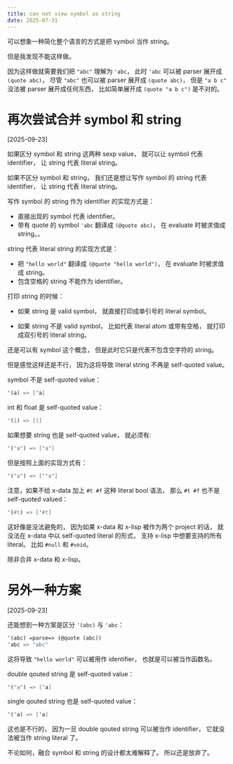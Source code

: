 ```yaml
---
title: can not view symbol as string
date: 2025-07-31
---
```


可以想象一种简化整个语言的方式是把 symbol 当作 string。

但是我发现不能这样做。

因为这样做就需要我们把 `"abc"` 理解为 `'abc`，
此时 `'abc` 可以被 parser 展开成 `(quote abc)`，
尽管 `"abc"` 也可以被 parser 展开成 `(quote abc)`，
但是 `"a b c"` 没法被 parser 展开成任何东西，
比如简单展开成 `(quote "a b c")` 是不对的。

# 再次尝试合并 symbol 和 string

[2025-09-23]

如果区分 symbol 和 string 这两种 sexp value，
就可以让 symbol 代表 identifier，
让 string 代表 literal string。

如果不区分 symbol 和 string，
我们还是想让写作 symbol 的 string 代表 identifier，
让 string 代表 literal string。

写作 symbol 的 string 作为 identifier 的实现方式是：

- 直接出现的 symbol 代表 identifier。
- 带有 quote 的 symbol `'abc` 翻译成 `(@quote abc)`，
  在 evaluate 时被求值成 string。。

string 代表 literal string 的实现方式是：

- 把 `"hello world"` 翻译成 `(@quote "hello world")`，
  在 evaluate 时被求值成 string。
- 包含空格的 string 不能作为 identifier。

打印 string 的时候：

- 如果 string 是 valid symbol，
  就直接打印成单引号的 literal symbol。

- 如果 string 不是 valid symbol，
  比如代表 literal atom 或带有空格，
  就打印成双引号的 literal string。

还是可以有 symbol 这个概念，
但是此时它只是代表不包含空字符的 string。

但是感觉这样还是不行，
因为这将导致 literal string 不再是 self-quoted value。

symbol 不是 self-quoted value：

```scheme
'(a) => ['a]
```

int 和 float 是 self-quoted value：

```scheme
'(1) => [1]
```

如果想要 string 也是 self-quoted value，
就必须有:

```scheme
'("a") => ["a"]
```

但是按照上面的实现方式有：

```scheme
'("a") => ['"a"]
```

注意，如果不给 x-data 加上 `#t #f` 这种 literal bool 语法，
那么 `#t #f` 也不是 self-quoted valued：

```scheme
'(#t) => ['#t]
```

这好像是没法避免的，
因为如果 x-data 和 x-lisp 被作为两个 project 的话，
就没法在 x-data 中以 self-quoted literal 的形式，
支持 x-lisp 中想要支持的所有 literal。
比如 `#null` 和 `#void`。

除非合并 x-data 和 x-lisp。

# 另外一种方案

[2025-09-23]

还能想到一种方案是区分 `'(abc)` 与 `'abc`：

```scheme
'(abc) =parse=> (@quote (abc))
'abc => "abc"
```

这将导致 `"hello world"` 可以被用作 identifier，
也就是可以被当作函数名。

double qouted string 是 self-quoted value：

```scheme
'("a") => ['a]
```

single qouted string 也是 self-quoted value：

```scheme
'('a) => ['a]
```

这也是不行的，
因为一旦 double qouted string 可以被当作 identifier，
它就没法被当作 string literal 了。

不论如何，融合 symbol 和 string 的设计都太难解释了。
所以还是放弃了。
